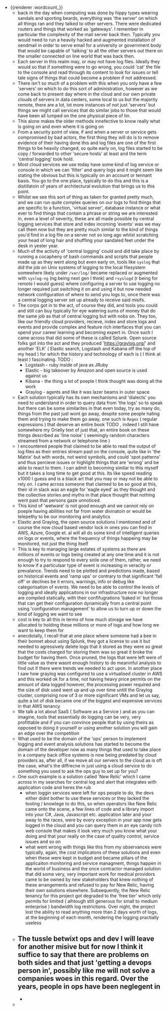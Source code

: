 - {{renderer :wordcount_}}
	- back in the day when computing was done by hippy types wearing sandals and sporting beards, everything was 'the server' on which all things ran and they talked to other servers. There were dedicated routers and things that worked as 'gateways'. I remember in particular the complexity of the mail server back then. Typically you would need to run a heavily hacked and augmented installation of sendmail in order to serve email for a university or government body that would be capable of 'talking' to all the other servers out there on the smaller connected on line world that was back then.
	- Each server in this realm may, or may not have log files. Ideally they would so that if something were to go wrong, you could 'cat' the file to the console and read through its content to look for issues or tell tale signs of things that could become a problem if not addressed.
	- There isn't so much of a problem with this when you only have a few 'servers' on which to do this sort of administration, however as we come back to present day where in the cloud and our own private clouds of servers in data centers, some local to us but the majority remote, there are a lot, lot more instances of not just 'servers' but things we might call services that do similar jobs to those that would have been all lumped on the one physical piece of tin.
	- This alone makes the older methods innefective to know really what is going on and even where it is going on
	- From a security point of view, if and when a server or service gets compromised by bad actors, the first thing they will do is to remove evidence of their having done this and log files are one of the first things to be heavily changed, so quite early on, log files started to be copy / forwarded to other 'secure hosts' at least and the term 'central logging' took hold.
	- Most cloud services we use today have some kind of log service or console in which we can 'filter' and query logs and it might seem like stating the obvious but this is typically on an account or tennant basis. You go to the one place, typically to do this and this is a distillatoin of years of architectural evolution that brings us to this point.
	- Whilst we see this sort of thing as taken for granted pretty much, and we can run quite complex queries on our logs to find things that are specific to a function, 'virtual server', database instance or what ever to find things that contain a phrase or string we are interested in, even a level of severity, these are all made possible by central logging services that store and index incoming 'events' was we may call them now but they are pretty much similar to the kind of things you'd find in a log file on a server not so long ago whilst scratching your head of long hair and shuffling your sandaled feet under the desk in yester year.
	- Much of the activity of 'central logging' could and did take place by running a cocapheny of bash commands and scripts that people made up as they went along but even early on, tools like `syslog` that did the job on Unix systems of logging to the local filesystem somewhere likely under `/var/log/` became replaced or augmented with `syslog-ng` (ng being next gen I think) and `rsyslogd` (r being for remote I would guess) where configuring a server to use logging no longer required just switching it on and using it but now needed network configuration of where to send you logs to, once there was a central logging server set up already to receive said misifs.
	- The corps got in to the act, of course they did, and tools you could and still can buy typically for eye watering sums of money that do the same job as that of central logging but with nobs on. They too, like our friendly cloud providers, recieve, index and store logs and events and provide complex and feature rich interfaces that you can spend your career learning and becoming expert in. Once such I came across that did some of these is called Splunk. Open source folks got into the act and they produced 'https://graylog.org/' and another 'ELK' ( Elastic search, Logstash and Kabana off the top of my head ) for which the history and technology of each is ( I think at least ) fascinating. TODO :
		- Logstash - ruby inside of java as JRuby
		- Elastic - big takeover by Amazon and open source is used against us
		- Kibana - the thing a lot of poeple I think thought was doing all the work
		- Graylog - agents and like it was lazer beams in outer space
	- Each solution typically has its own mechanisms and 'dialects' you need to understand in order to query data from 'the logs' so to speak but there can be some similarites in that even today, try as many do, things from the past just wont go away, despite some people hating them and trying to make them go away, one such is `Regex` ( regular expressions ) that deserve an entire book TODO , indeed I still have somewhere my Orielly text of just that, an entire book on these things described as 'line noise' ( seemingly random characters streamed from a network or telephone line )
	- I encountered people that claimed to be able to read the output of log files as their entries stream past on the console, quite like in 'the Matrix' but with words, not weird symbols, and could 'spot patterns' and thus percieve issues or highlight things that are 'wrong' and be able to react to them. I can admit to becoming similar to this myself but it takes a long time to get good at this. Its like speed reading x1000 I guess and is a black art that you may or may not be able to rely on. I came across someone that claimed to be so good at this, their id in slack was an eagle for 'eagle eyed' as they thought and the collective stories and myths in that place thought that nothing went past that persons gaze unnoticed.
	- This kind of 'wetware' is not good enough and we cannot rely on poeple having abilities not far from water divinatoin or would be telepethy to be our monitoring and analytics
	- Elastic and Graylog, the open source solutions I mentioned and of course the now cloud based vendor lock in ones you can find in AWS, Azure, Google et. al will all do some kind of intelligent queries on logs or events, where the frequency of things happeing may be monitored, not just the thing itself
	- This is key to managing large estates of systems as there are millions of events or logs being created at any one time and it is not enough to try to respond to every sinle one of them, rather, we need to know if a particulaar type of event is increasing in veracity or prevalance. Trends need to be plotted and predictions made, based on historical events and 'ramp ups' or contrary to that significant 'fall off' or declines be it errors, warnings, info or debug like categorisation of events. We need to be able to control the levels of logging and ideally applicaitons in our infrastructure now no longer are compiled statically, with their confifugrations 'baked in' but those that can get their configuration dynamically from a central point using 'configuration management' to allow us to turn up or down the kind of logging we want to see
	- cost is key to all this in terms of how much storage we have allocated to holding these millions or more of logs and how long we want to keep them for
	- anecdotally, I recall that at one place where someone had a bee in their bonnet about using Splunk, they got a license to use it but needed to agressively delete logs that it stored as they were so great that the costs charged for storing them was so great it broke the budget for having them. Once pruned, the logs that were left were of little value as there wasnt enough history to do meaninful analysis to find out if there were trends we needed to act upon. In another place I saw how graylog was configured to use a virtualised cluster in AWS and this worked ok for a time, not having heavy price permits on the amount of data logged however, the processing power required and the size of disk used went up and up over time untill the Graylog cluster, comprising now of 3 or more significant VMs and let us say, quite a lot of disk became one of the biggest and expensive services in that AWS tenancy
	- We talk a lot about SaaS ( Software as a Service ) and as you can imagine, tools that essentially do logging can be very, very profittable and if you can convince people that by using theirs as opposed to doing it yourself or using another solution you will gain an edge over the competition
	- What used to be the domain of the 'ops' person to implement logging and event analysis solutions has started to become the domain of the developer now as many things that used to take place in a company back office systems is now being predated by cloud providers as, after all, if we move all our servers to the cloud as is oft the case, what's the diffrecne in just using a cloud service to do something you used to ask the ops guy to set up for you?
	- One such example is a solution called 'New Relic' which I came across in my searches for central log and alert that integrates with application code and heres the rub
		- when loggin services were left for ops people to do, the devs either didnt bother to use these services or they lacked the tooling / knowlege to do this, so when operators like New Relic came onto the scene, a few lines of code and a library import into your C#, Java, Javascript etc. application later and your away to the races, were by every exception in your app now gets logged in the cloud and you can query them in an eye candy rich web console that makes it look very much you know what your doing and that your really on the case of quality control, service issues and so on
		- what went wrong with things like this from my observances were typically, again, the cost implicatons of these solutions and even when these were kept in budget and became pillars of the applicaiton monitoring and service managment, things happen in the world of business and the once contractor managed solution that did some very, very important work for medical providors came to be owned by new stakeholders that knew nothing of these arrangements and refused to pay for New Relic, having their own solutions elsewhere. Subsequently, the New Relic tenancy for this project got degraded to the 'free tier' which only permits for limited ( alhtough still generous for small to medium enterprise ) bandwidth log restrictions. Over night, the project lost the ability to read anything more than 2 days worth of logs, at the beginning of each month, rendering the logging practially useless
	- The tussle betwixt ops and dev I will leave for another misive but for now I think it suffice to say that there are problems on both sides and that just 'getting a devops person in', possibly like me will not solve a companies woes in this regard. Over the years, people in ops have been neglegent in
		-
		-
	-